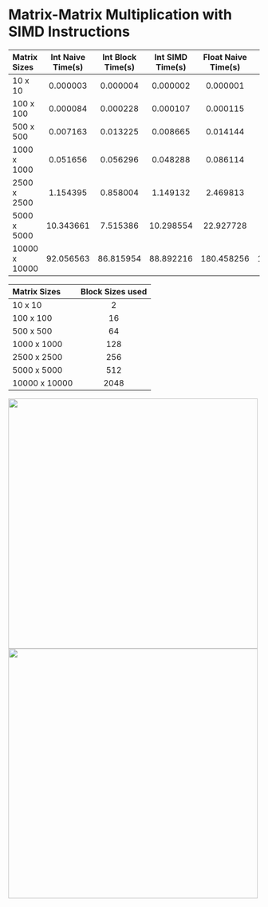 # Matrix-Matrix Multiplication with SIMD Instructions



| Matrix Sizes  | Int Naive Time(s)	| Int Block Time(s) |	Int SIMD Time(s) |	Float Naive Time(s) |	Float Block Time(s) |	Float SIMD Time(s) |	 
| :---          |  :----:   |  :----:   |  :----:  |   :----:   |   :----:   |   :----:   | 
| 10 x 10	      | 0.000003	| 0.000004	|0.000002	 | 0.000001	  | 0.000005	 | 0.000002   |
| 100 x 100	    | 0.000084	| 0.000228	|0.000107	 | 0.000115	  | 0.000251	 | 0.000141   |
| 500 x 500	    | 0.007163	| 0.013225	|0.008665	 | 0.014144	  | 0.011825	 | 0.015499   |
| 1000 x 1000   |	0.051656	| 0.056296	|0.048288	 | 0.086114	  | 0.087645	 | 0.087941   |
| 2500 x 2500   |	1.154395	| 0.858004	|1.149132	 | 2.469813	  | 1.820505	 | 2.411928   |
| 5000 x 5000   |	10.343661	| 7.515386	|10.298554 | 22.927728  | 14.501678	 | 22.057715  |
| 10000 x 10000 |	92.056563	| 86.815954	|88.892216 | 180.458256 | 175.796184 | 161.798321 |

| Matrix Sizes  | Block Sizes used	| 
| :---          |  :----:   | 
| 10 x 10	      | 2 |
| 100 x 100	    | 16	| 
| 500 x 500	    | 64	|
| 1000 x 1000   |	128	| 
| 2500 x 2500   |	256	| 
| 5000 x 5000   |	512	| 
| 10000 x 10000 | 2048 | 
<img src="https://media.discordapp.net/attachments/366025595257225229/810259659239718920/unknown.png" width="500">

<img src="https://media.discordapp.net/attachments/366025595257225229/810259773479714816/unknown.png" width="500">
